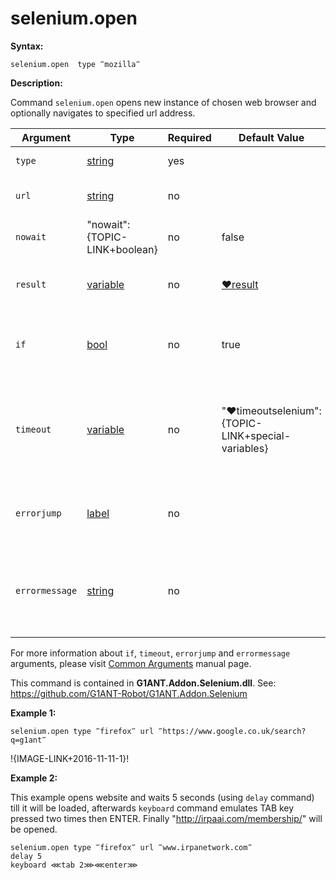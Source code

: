 # selenium.open

**Syntax:**

```G1ANT
selenium.open  type ‴mozilla‴ 

```

**Description:**

Command `selenium.open` opens new instance of chosen web browser and optionally navigates to specified url address. 

| Argument | Type | Required | Default Value | Description |
| -------- | ---- | -------- | ------------- | ----------- |
|`type`| [string](https://github.com/G1ANT-Robot/G1ANT.Manual/blob/master/G1ANT-Language/Structures/bool.md) | yes|  | name of the web browser |
|`url`| [string](https://github.com/G1ANT-Robot/G1ANT.Manual/blob/master/G1ANT-Language/Structures/bool.md) | no|  | web page address to be loaded |
|`nowait` | "nowait":{TOPIC-LINK+boolean}| no | false | waits until the webpage fully loads  |
|`result` | [variable](https://github.com/G1ANT-Robot/G1ANT.Manual/blob/master/G1ANT-Language/Special-Characters/variable.md) | no | [♥result](https://github.com/G1ANT-Robot/G1ANT.Manual/blob/master/G1ANT-Language/Common-Arguments.md)  | stores the result of the command in a variable |
|`if`| [bool](https://github.com/G1ANT-Robot/G1ANT.Manual/blob/master/G1ANT-Language/Structures/bool.md) | no | true | runs the command only if condition is true |
|`timeout`| [variable](https://github.com/G1ANT-Robot/G1ANT.Manual/blob/master/G1ANT-Language/Special-Characters/variable.md) | no | "♥timeoutselenium":{TOPIC-LINK+special-variables} | specifies time in milliseconds for G1ANT.Robot to wait for the command to be executed |
|`errorjump` | [label](https://github.com/G1ANT-Robot/G1ANT.Manual/blob/master/G1ANT-Language/Structures/bool.md) | no | | name of the label to jump to if given `timeout` expires |
|`errormessage`| [string](https://github.com/G1ANT-Robot/G1ANT.Manual/blob/master/G1ANT-Language/Structures/bool.md) | no |  | message that will be shown in case error occurs and no `errorjump` argument is specified |

For more information about `if`, `timeout`, `errorjump` and `errormessage` arguments, please visit [Common Arguments](https://github.com/G1ANT-Robot/G1ANT.Manual/blob/master/G1ANT-Language/Common-Arguments.md)  manual page.

This command is contained in **G1ANT.Addon.Selenium.dll**.
See: https://github.com/G1ANT-Robot/G1ANT.Addon.Selenium

**Example 1:**

```G1ANT
selenium.open type ‴firefox‴ url ‴https://www.google.co.uk/search?q=g1ant‴

```

!{IMAGE-LINK+2016-11-11-1}! 

**Example 2:**

This example opens website and waits 5 seconds (using `delay` command) till it will be loaded, afterwards `keyboard` command emulates TAB key pressed two times then ENTER. Finally "http://irpaai.com/membership/" will be opened.

```G1ANT
selenium.open type ‴firefox‴ url ‴www.irpanetwork.com‴
delay 5
keyboard ⋘tab 2⋙⋘enter⋙

```